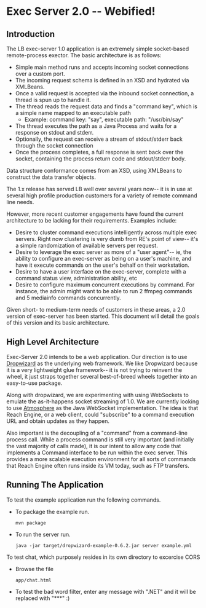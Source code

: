# Exec Server 2.0 -- Webified!

## Introduction

The LB exec-server 1.0 application is an extremely simple socket-based remote-process exector.  The basic architecture is as follows:

* Simple main method runs and accepts incoming socket connections over a custom port.
* The incoming request schema is defined in an XSD and hydrated via XMLBeans.
* Once a valid request is accepted via the inbound socket connection, a thread is spun up to handle it.
* The thread reads the request data and finds a "command key", which is a simple name mapped to an executable path
	* Example:  command key: "say", executable path: "/usr/bin/say"
* The thread executes the path as a Java Process and waits for a response on stdout and stderr.
* Optionally, the request can receive a stream of stdout/stderr back through the socket connection
* Once the process completes, a full response is sent back over the socket, containing the process return code and stdout/stderr body.

Data structure conformance comes from an XSD, using XMLBeans to construct the data transfer objects.

The 1.x release has served LB well over several years now-- it is in use at several high profile production customers for a variety of remote command line needs.

However, more recent customer engagements have found the current architecture to be lacking for their requirements.  Examples include:

* Desire to cluster command executions intelligently across multiple exec servers.  Right now clustering is very dumb from RE's point of view-- it's a simple randomization of available servers per request.
* Desire to leverage the exec server as more of a "user agent"-- ie, the ability to configure an exec-server as being on a user's machine, and have it execute commands on the user's behalf on their workstation.
* Desire to have a user interface on the exec-server, complete with a command status view, administration ability, etc
* Desire to configure maximum concurrent executions by command.  For instance, the admin might want to be able to run 2 ffmpeg commands and 5 mediainfo commands concurrently.

Given short- to medium-term needs of customers in these areas, a 2.0 version of exec-server has been started.  This document will detail the goals of this version and its basic architecture.


## High Level Architecture
Exec-Server 2.0 intends to be a web application.  Our direction is to use [Dropwizard](http://dropwizard.codahale.com) as the underlying web framework.  We like Dropwizard because it is a very lightweight glue framework-- it is not trying to reinvent the wheel, it just straps together several best-of-breed wheels together into an easy-to-use package.

Along with dropwizard, we are experimenting with using WebSockets to emulate the as-it-happens socket streaming of 1.0.  We are currently looking to use [Atmosphere](https://github.com/Atmosphere/atmosphere) as the Java WebSocket implementation.  The idea is that Reach Engine, or a web client, could "subscribe" to a command execution URL and obtain updates as they happen.

Also important is the decoupling of a "command" from a command-line process call.  While a process command is still very important (and initially the vast majority of calls made), it is our intent to allow any code that implements a Command interface to be run within the exec server.  This provides a more scalable execution environment for all sorts of commands that Reach Engine often runs inside its VM today, such as FTP transfers.





## Running The Application

To test the example application run the following commands.

*   To package the example run.

        mvn package

*   To run the server run.

        java -jar target/dropwizard-example-0.6.2.jar server example.yml

To test chat, which purposely resides in its own directory to excercise CORS

*   Browse the file

        app/chat.html

* To test the bad word filter, enter any message with ".NET" and it will be replaced with "***" :)


